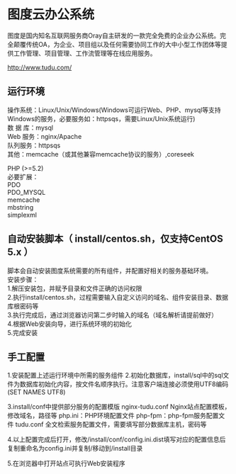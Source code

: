图度云办公系统
========

图度是国内知名互联网服务商Oray自主研发的一款完全免费的企业办公系统。完全颠覆传统OA，为企业、项目组以及任何需要协同工作的大中小型工作团体等提供工作管理、项目管理、工作流管理等在线应用服务。

http://www.tudu.com/

运行环境
--------
操作系统：Linux/Unix/Windows(Windows可运行Web、PHP、mysql等支持Windows的服务，必要服务如：httpsqs，需要Linux/Unix系统运行)<br />
数 据 库：mysql<br />
Web 服务：nginx/Apache<br />
队列服务：httpsqs<br />
其他：memcache（或其他兼容memcache协议的服务）,coreseek<br />

PHP (>=5.2)<br />
必要扩展：<br />
PDO<br />
PDO_MYSQL<br />
memcache<br />
mbstring<br />
simplexml<br />


自动安装脚本（ install/centos.sh，仅支持CentOS 5.x ）<br />
--------
脚本会自动安装图度系统需要的所有组件，并配置好相关的服务基础环境。<br />
安装步骤：<br />
1.解压安装包，并赋予目录和文件正确的访问权限<br />
2.执行install/centos.sh，过程需要输入自定义访问的域名、组件安装目录、数据库根密码等<br />
3.执行完成后，通过浏览器访问第二步时输入的域名（域名解析请提前做好）<br />
4.根据Web安装向导，进行系统环境的初始化<br />
5.完成安装<br />

手工配置<br />
--------
1.安装配置上述运行环境中所需的服务组件
2.初始化数据库，install/sql中的sql文件为数据库初始化内容，按文件名顺序执行。注意客户端连接必须使用UTF8编码(SET NAMES UTF8)

3.install/conf中提供部分服务的配置模版
  nginx-tudu.conf Nginx站点配置模板，修改域名，路径等
  php.ini：PHP环境配置文件
  php-fpm：php-fpm服务配置文件
  tudu.conf 全文检索服务配置文件，需要填写部分数据库主机，密码等

4.以上配置完成后打开，修改/install/conf/config.ini.dist填写对应的配置信息后复制重命名为config.ini并复制/移动到/install目录

5.在浏览器中打开站点可执行Web安装程序
